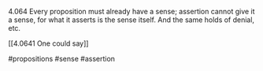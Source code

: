 4.064 Every proposition must already have a sense; assertion cannot give it a sense, for what it asserts is the sense itself. And the same holds of denial, etc.

[[4.0641 One could say]]

#propositions #sense #assertion 